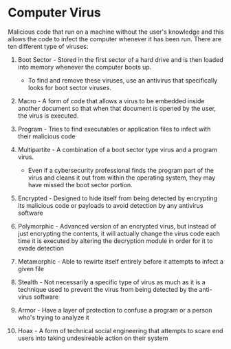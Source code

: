 # Computer Virus
Malicious code that run on a machine without the user's knowledge and this allows the code to infect the computer whenever it has been run. There are ten different type of viruses: 

1. Boot Sector - Stored in the first sector of a hard drive and is then loaded into memory whenever the computer boots up.
   - To find and remove these viruses, use an antivirus that specifically looks for boot sector viruses.

2. Macro - A form of code that allows a virus to be embedded inside another document so that when that document is opened by the user, the  virus is executed.

3. Program - Tries to find executables or application files to infect with their malicious code

4. Multipartite - A combination of a boot sector type virus and a program virus.
   - Even if a cybersecurity professional finds the program part of the virus and cleans it out from within the operating system, they may have missed the boot sector portion.

5. Encrypted - Designed to hide itself from being detected by encrypting its malicious code or payloads to avoid detection by any antivirus software

6. Polymorphic - Advanced version of an encrypted virus, but instead of just encrypting the contents, it will actually change the virus code each time it is executed by altering the decryption module in order for it to evade detection

7. Metamorphic - Able to rewirte itself entirely before it attempts to infect a given file

8. Stealth - Not necessarily a specific type of virus as much as it is a technique used to prevent the virus from being detected by the anti-virus software

9. Armor -  Have a layer of protection to confuse a program or a person who's trying to analyze it

10. Hoax - A form of technical social engineering that attempts to scare end users into taking undesireable action on their system

